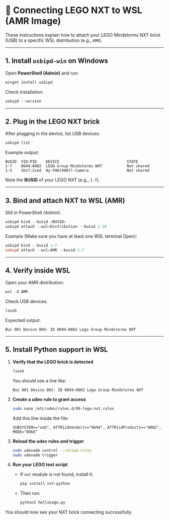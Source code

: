 # 🚀 Connecting LEGO NXT to WSL (AMR Image)

These instructions explain how to attach your LEGO Mindstorms NXT brick (USB) to a specific WSL distribution (e.g., `AMR`).

---

## 1. Install `usbipd-win` on Windows
Open **PowerShell (Admin)** and run:

```powershell
winget install usbipd
```

Check installation:

```powershell
usbipd --version
```

---

## 2. Plug in the LEGO NXT brick
After plugging in the device, list USB devices:

```powershell
usbipd list
```

Example output:

```
BUSID  VID:PID    DEVICE                              STATE
1-7    0694:0002  LEGO Group Mindstorms NXT           Not shared
1-5    1bcf:2ced  Hy-FHD(9807)-Camera                 Not shared
```

Note the **BUSID** of your LEGO NXT (e.g., `1-7`).

---

## 3. Bind and attach NXT to WSL (AMR)
Still in PowerShell (Admin):

```powershell
usbipd bind --busid <BUSID>
usbipd attach --wsl=Distribution --busid 1-10
```

Example (Make sure you have at least one WSL terminal Open):
```powershell
usbipd bind --busid 1-7
usbipd attach --wsl=AMR --busid 1-7  
```

---

## 4. Verify inside WSL
Open your AMR distribution:

```powershell
wsl -d AMR
```

Check USB devices:

```bash
lsusb
```

Expected output:
```
Bus 001 Device 004: ID 0694:0002 Lego Group Mindstorms NXT
```

---

## 5. Install Python support in WSL

1. **Verify that the LEGO brick is detected**
   ```bash
   lsusb
   ```
   You should see a line like:
   ```
   Bus 001 Device 002: ID 0694:0002 Lego Group Mindstorms NXT
   ```

2. **Create a udev rule to grant access**
   ```bash
   sudo nano /etc/udev/rules.d/99-lego-nxt.rules
   ```
   Add this line inside the file:
   ```
   SUBSYSTEM=="usb", ATTR{idVendor}=="0694", ATTR{idProduct}=="0002", MODE="0666"
   ```

3. **Reload the udev rules and trigger**
   ```bash
   sudo udevadm control --reload-rules
   sudo udevadm trigger
   ```

4. **Run your LEGO test script**
   - If `nxt` module is not found, install it:
     ```bash
     pip install nxt-python
     ```
   - Then run:
     ```bash
     python3 helloLego.py
     ```

You should now see your NXT brick connecting successfully.

